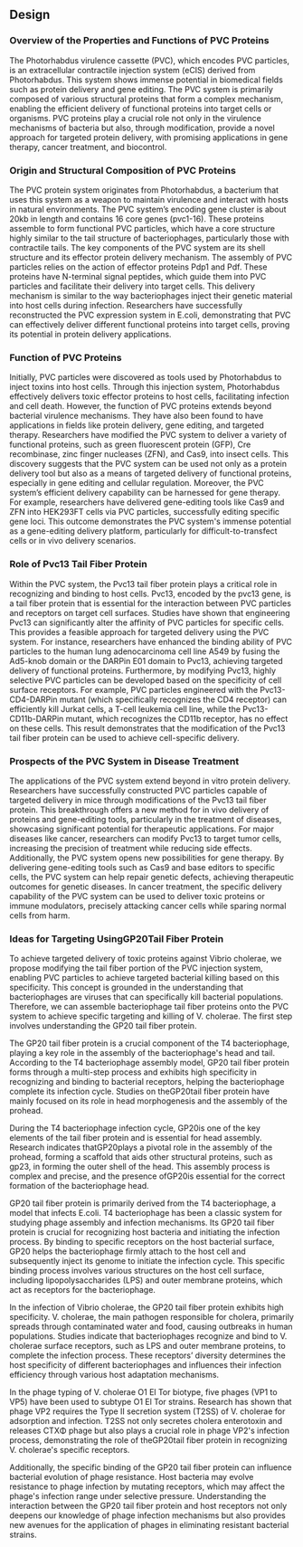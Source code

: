 ## Design
### Overview of the Properties and Functions of PVC Proteins
The Photorhabdus virulence cassette (PVC), which encodes PVC particles, is an extracellular contractile injection system (eCIS) derived from Photorhabdus. This system shows immense potential in biomedical fields such as protein delivery and gene editing. The PVC system is primarily composed of various structural proteins that form a complex mechanism, enabling the efficient delivery of functional proteins into target cells or organisms. PVC proteins play a crucial role not only in the virulence mechanisms of bacteria but also, through modification, provide a novel approach for targeted protein delivery, with promising applications in gene therapy, cancer treatment, and biocontrol.
 
### Origin and Structural Composition of PVC Proteins
The PVC protein system originates from Photorhabdus, a bacterium that uses this system as a weapon to maintain virulence and interact with hosts in natural environments. The PVC system’s encoding gene cluster is about 20kb in length and contains 16 core genes (pvc1-16). These proteins assemble to form functional PVC particles, which have a core structure highly similar to the tail structure of bacteriophages, particularly those with contractile tails. The key components of the PVC system are its shell structure and its effector protein delivery mechanism. The assembly of PVC particles relies on the action of effector proteins Pdp1 and Pdf. These proteins have N-terminal signal peptides, which guide them into PVC particles and facilitate their delivery into target cells. This delivery mechanism is similar to the way bacteriophages inject their genetic material into host cells during infection. Researchers have successfully reconstructed the PVC expression system in E.coli, demonstrating that PVC can effectively deliver different functional proteins into target cells, proving its potential in protein delivery applications.
 
### Function of PVC Proteins
Initially, PVC particles were discovered as tools used by Photorhabdus to inject toxins into host cells. Through this injection system, Photorhabdus effectively delivers toxic effector proteins to host cells, facilitating infection and cell death. However, the function of PVC proteins extends beyond bacterial virulence mechanisms. They have also been found to have applications in fields like protein delivery, gene editing, and targeted therapy. Researchers have modified the PVC system to deliver a variety of functional proteins, such as green fluorescent protein (GFP), Cre recombinase, zinc finger nucleases (ZFN), and Cas9, into insect cells. This discovery suggests that the PVC system can be used not only as a protein delivery tool but also as a means of targeted delivery of functional proteins, especially in gene editing and cellular regulation. Moreover, the PVC system’s efficient delivery capability can be harnessed for gene therapy. For example, researchers have delivered gene-editing tools like Cas9 and ZFN into HEK293FT cells via PVC particles, successfully editing specific gene loci. This outcome demonstrates the PVC system's immense potential as a gene-editing delivery platform, particularly for difficult-to-transfect cells or in vivo delivery scenarios.
 
### Role of Pvc13 Tail Fiber Protein
Within the PVC system, the Pvc13 tail fiber protein plays a critical role in recognizing and binding to host cells. Pvc13, encoded by the pvc13 gene, is a tail fiber protein that is essential for the interaction between PVC particles and receptors on target cell surfaces. Studies have shown that engineering Pvc13 can significantly alter the affinity of PVC particles for specific cells. This provides a feasible approach for targeted delivery using the PVC system. For instance, researchers have enhanced the binding ability of PVC particles to the human lung adenocarcinoma cell line A549 by fusing the Ad5-knob domain or the DARPin E01 domain to Pvc13, achieving targeted delivery of functional proteins. Furthermore, by modifying Pvc13, highly selective PVC particles can be developed based on the specificity of cell surface receptors. For example, PVC particles engineered with the Pvc13-CD4-DARPin mutant (which specifically recognizes the CD4 receptor) can efficiently kill Jurkat cells, a T-cell leukemia cell line, while the Pvc13-CD11b-DARPin mutant, which recognizes the CD11b receptor, has no effect on these cells. This result demonstrates that the modification of the Pvc13 tail fiber protein can be used to achieve cell-specific delivery.
 
### Prospects of the PVC System in Disease Treatment
The applications of the PVC system extend beyond in vitro protein delivery. Researchers have successfully constructed PVC particles capable of targeted delivery in mice through modifications of the Pvc13 tail fiber protein. This breakthrough offers a new method for in vivo delivery of proteins and gene-editing tools, particularly in the treatment of diseases, showcasing significant potential for therapeutic applications. For major diseases like cancer, researchers can modify Pvc13 to target tumor cells, increasing the precision of treatment while reducing side effects. Additionally, the PVC system opens new possibilities for gene therapy. By delivering gene-editing tools such as Cas9 and base editors to specific cells, the PVC system can help repair genetic defects, achieving therapeutic outcomes for genetic diseases. In cancer treatment, the specific delivery capability of the PVC system can be used to deliver toxic proteins or immune modulators, precisely attacking cancer cells while sparing normal cells from harm.
 
### Ideas for Targeting UsingGP20Tail Fiber Protein
To achieve targeted delivery of toxic proteins against Vibrio cholerae, we propose modifying the tail fiber portion of the PVC injection system, enabling PVC particles to achieve targeted bacterial killing based on this specificity. This concept is grounded in the understanding that bacteriophages are viruses that can specifically kill bacterial populations. Therefore, we can assemble bacteriophage tail fiber proteins onto the PVC system to achieve specific targeting and killing of V. cholerae. The first step involves understanding the GP20 tail fiber protein.

The GP20 tail fiber protein is a crucial component of the T4 bacteriophage, playing a key role in the assembly of the bacteriophage's head and tail. According to the T4 bacteriophage assembly model, GP20 tail fiber protein forms through a multi-step process and exhibits high specificity in recognizing and binding to bacterial receptors, helping the bacteriophage complete its infection cycle. Studies on theGP20tail fiber protein have mainly focused on its role in head morphogenesis and the assembly of the prohead.

During the T4 bacteriophage infection cycle, GP20is one of the key elements of the tail fiber protein and is essential for head assembly. Research indicates thatGP20plays a pivotal role in the assembly of the prohead, forming a scaffold that aids other structural proteins, such as gp23, in forming the outer shell of the head. This assembly process is complex and precise, and the presence ofGP20is essential for the correct formation of the bacteriophage head.

GP20 tail fiber protein is primarily derived from the T4 bacteriophage, a model that infects E.coli. T4 bacteriophage has been a classic system for studying phage assembly and infection mechanisms. Its GP20 tail fiber protein is crucial for recognizing host bacteria and initiating the infection process. By binding to specific receptors on the host bacterial surface, GP20 helps the bacteriophage firmly attach to the host cell and subsequently inject its genome to initiate the infection cycle. This specific binding process involves various structures on the host cell surface, including lipopolysaccharides (LPS) and outer membrane proteins, which act as receptors for the bacteriophage.

In the infection of Vibrio cholerae, the GP20 tail fiber protein exhibits high specificity. V. cholerae, the main pathogen responsible for cholera, primarily spreads through contaminated water and food, causing outbreaks in human populations. Studies indicate that bacteriophages recognize and bind to V. cholerae surface receptors, such as LPS and outer membrane proteins, to complete the infection process. These receptors’ diversity determines the host specificity of different bacteriophages and influences their infection efficiency through various host adaptation mechanisms.

In the phage typing of V. cholerae O1 El Tor biotype, five phages (VP1 to VP5) have been used to subtype O1 El Tor strains. Research has shown that phage VP2 requires the Type II secretion system (T2SS) of V. cholerae for adsorption and infection. T2SS not only secretes cholera enterotoxin and releases CTXΦ phage but also plays a crucial role in phage VP2's infection process, demonstrating the role of theGP20tail fiber protein in recognizing V. cholerae's specific receptors.

Additionally, the specific binding of the GP20 tail fiber protein can influence bacterial evolution of phage resistance. Host bacteria may evolve resistance to phage infection by mutating receptors, which may affect the phage's infection range under selective pressure. Understanding the interaction between the GP20 tail fiber protein and host receptors not only deepens our knowledge of phage infection mechanisms but also provides new avenues for the application of phages in eliminating resistant bacterial strains.